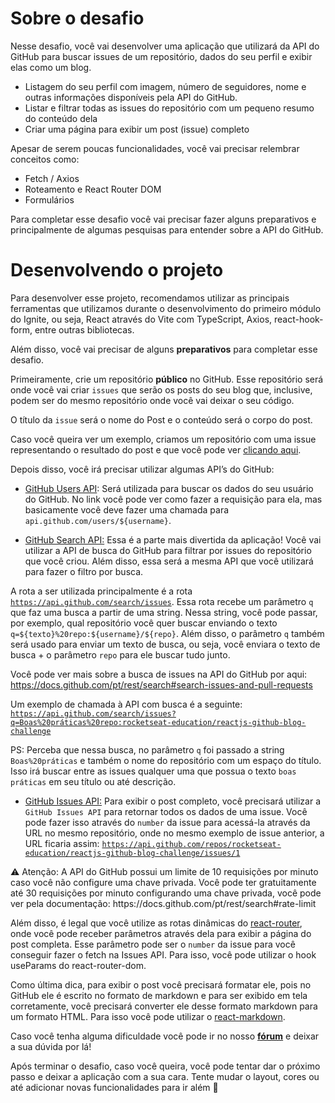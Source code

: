 # Sobre o desafio

Nesse desafio, você vai desenvolver uma aplicação que utilizará da API do GitHub para buscar issues de um repositório, dados do seu perfil e exibir elas como um blog.

- Listagem do seu perfil com imagem, número de seguidores, nome e outras informações disponíveis pela API do GitHub.
- Listar e filtrar todas as issues do repositório com um pequeno resumo do conteúdo dela
- Criar uma página para exibir um post (issue) completo

Apesar de serem poucas funcionalidades, você vai precisar relembrar conceitos como:

- Fetch / Axios
- Roteamento e React Router DOM
- Formulários

Para completar esse desafio você vai precisar fazer alguns preparativos e principalmente de algumas pesquisas para entender sobre a API do GitHub.


# Desenvolvendo o projeto

Para desenvolver esse projeto, recomendamos utilizar as principais ferramentas que utilizamos durante o desenvolvimento do primeiro módulo do Ignite, ou seja, React através do Vite com TypeScript, Axios, react-hook-form, entre outras bibliotecas.

Além disso, você vai precisar de alguns **preparativos** para completar esse desafio.

Primeiramente, crie um repositório **público** no GitHub. Esse repositório será onde você vai criar `issues` que serão os posts do seu blog que, inclusive, podem ser do mesmo repositório onde você vai deixar o seu código.

O título da `issue` será o nome do Post e o conteúdo será o corpo do post.

Caso você queira ver um exemplo, criamos um repositório com uma issue representando o resultado do post e que você pode ver [clicando aqui](https://github.com/rocketseat-education/reactjs-github-blog-challenge/issues/1).

Depois disso, você irá precisar utilizar algumas API’s do GitHub:

- [GitHub Users API](https://docs.github.com/pt/rest/users/users#get-a-user): Será utilizada para buscar os dados do seu usuário do GitHub. No link você pode ver como fazer a requisição para ela, mas basicamente você deve fazer uma chamada para `api.github.com/users/${username}`.
    
    
- [GitHub Search API:](https://docs.github.com/pt/rest/search) Essa é a parte mais divertida da aplicação! Você vai utilizar a API de busca do GitHub para filtrar por issues do repositório que você criou. Além disso, essa será a mesma API que você utilizará para fazer o filtro por busca.

A rota a ser utilizada principalmente é a rota [`https://api.github.com/search/issues`](https://api.github.com/search/issues?q=Dynamic%20typing%20repo:daltonmenezes/test).
Essa rota recebe um parâmetro `q` que faz uma busca a partir de uma string. Nessa string, você pode passar, por exemplo, qual repositório você quer buscar enviando o texto `q=${texto}%20repo:${username}/${repo}`. Além disso, o parâmetro `q` também será usado para enviar um texto de busca, ou seja, você enviara o texto de busca + o parâmetro `repo` para ele buscar tudo junto.

Você pode ver mais sobre a busca de issues na API do GitHub por aqui: https://docs.github.com/pt/rest/search#search-issues-and-pull-requests

Um exemplo de chamada à API com busca é a seguinte: [`https://api.github.com/search/issues?q=Boas%20práticas%20repo:rocketseat-education/reactjs-github-blog-challenge`](https://api.github.com/search/issues?q=Boas%20pr%C3%A1ticas%20repo:rocketseat-education/reactjs-github-blog-challenge)

PS: Perceba que nessa busca, no parâmetro `q` foi passado a string `Boas%20práticas` e também o nome do repositório com um espaço do título. Isso irá buscar entre as issues qualquer uma que possua o texto `boas práticas` em seu título ou até descrição.
- [GitHub Issues API:](https://docs.github.com/pt/rest/issues/issues#get-an-issue) Para exibir o post completo, você precisará utilizar a `GitHub Issues API` para retornar todos os dados de uma issue. Você pode fazer isso através do `number` da issue para acessá-la através da URL no mesmo repositório, onde no mesmo exemplo de issue anterior, a URL ficaria assim: [`https://api.github.com/repos/rocketseat-education/reactjs-github-blog-challenge/issues/1`](https://api.github.com/repos/rocketseat-education/reactjs-github-blog-challenge/issues/1)

<aside>
⚠️ Atenção: A API do GitHub possui um limite de 10 requisições por minuto caso você não configure uma chave privada. Você pode ter gratuitamente até 30 requisições por minuto configurando uma chave privada, você pode ver pela documentação: https://docs.github.com/pt/rest/search#rate-limit

</aside>

Além disso, é legal que você utilize as rotas dinâmicas do [react-router](https://reactrouter.com/), onde você pode receber parâmetros através dela para exibir a página do post completa. Esse parâmetro pode ser o `number` da issue para você conseguir fazer o fetch na Issues API. Para isso, você pode utilizar o hook useParams do react-router-dom.

Como última dica, para exibir o post você precisará formatar ele, pois no GitHub ele é escrito no formato de markdown e para ser exibido em tela corretamente, você precisará converter ele desse formato markdown para um formato HTML. Para isso você pode utilizar o [react-markdown](https://github.com/remarkjs/react-markdown).

Caso você tenha alguma dificuldade você pode ir no nosso **[fórum](https://app.rocketseat.com.br/h/forum/react-js)** e deixar a sua dúvida por lá! 

Após terminar o desafio, caso você queira, você pode tentar dar o próximo passo e deixar a aplicação com a sua cara. Tente mudar o layout, cores ou até adicionar novas funcionalidades para ir além 🚀